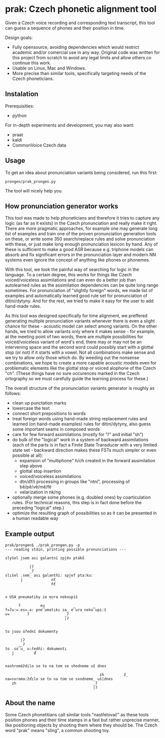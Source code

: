 # prak: Czech phonetic alignment tool
Given a Czech voice recording and corresponding text transcript, this tool can guess a sequence
of phones and their position in time.

Design goals:
* Fully opensource, avoiding dependencies which would restrict academic and/or comercial use in 
any way. Original code was written for this project from scratch to avoid any legal limits and
allow others co continue this work.
* Usable on Linux, Mac and Windows.
* More precise than similar tools, specifically targeting needs of the Czech phoneticians.

## Instalation
Prerequisities:
* python

For in-depth experiments and development, you may also want:
* praat
* kaldi
* CommonVoice Czech data

## Usage
To get an idea about pronunciation variants being considered, run this first:
```
prongen/prak_prongen.py
```
The tool will nicely help you.

## How pronunciation generator works
This tool was made to help phoneticians and therefore it tries to capture any logic (as far as it exists)
in the Czech pronunciation and really make it right. There are more pragmatic approaches, for example one
may generate long list of examples and train one of the proven pronunciation generation tools on these,
or write some 350 search/replace rules and solve pronunciation with these, or just make long enough
pronunciation lexicon by hand. Any of these is sufficient to make a good ASR because e.g. triphone models
can absorb and fix significant errors in the pronunciation layer and modern NN systems even ignore the
concept of anything like phones or phonemes.

With this tool, we took the painful way of searching for logic in the language. To a certain degree, this
works for things like Czech voiced/voiceless assimilations and can even do a better job than
autolearned rules as the assimilation dependencies can be quite long range sometimes. For pronunciation
of "slightly foreign" words, we made list of examples and automatically learned good rule set for
pronunciation of ditini/dytyny. And for the rest, we tried to make it easy for the user to add hand-made
rules.

As this tool was designed specifically for time alignment, we preffered generating multiple pronunciation
variants whenever there is even a slight chance for these - acoustic model can select among variants.
On the other hands, we tried to allow variants only where it makes sense - for example, at the meeting
point of two words, there are multiple possibilities for voiced/voiceless variant of word's end, there
may or may not be an intervening space and the second word could possibly start with a glottal stop
(or not) if it starts with a vowel. Not all combinations make sense and we try to allow only those which
do. By weeding out the nonsense combinations, we hope to create a more capable acoustic models even for
problematic elements like the glottal stop or voiced alophone of the Czech "ch". (These things have no
sure occurences marked in the Czech ortography so we must carefully guide the learning process for these.)

The overall structure of the pronunciation variants generator is roughly as follows:
* clean up punctation marks
* lowercase the text
* connect short prepositions to words
* treat foreign words using hand-made string replacement rules and learned (on hand-made examples) rules for ditini/dytyny, also guess some important seams in composed words
* care for few forward assimilations (mostly for "ř" and initial "sh")
* do bulk of the "logical" work in a system of backward assimilations (each of the parts is in fact a Finite State Transducer with a very limited state set - backward direction makes these FSTs much simpler or even possible at all):
  - expansion of "multiphone" h/ch created in the forward assimilation step above
  - glottal stop insertion
  - voiced/voiceless assimilations
  - dtn/ďťň processing in groups like "ntní", processing of bě/pě/vě/mě/fě
  - velarization in nk/ng
* optionally merge some phones (e.g. doubled ones) by coarticulation rules. (For technical reasons, this step is in fact done before the preceding "logical" step.)
* optimize the resulting graph of possibilities so as it can be presented in a human readable way

## Example output
```
prak/prongen$ ./prak_prongen.py -p
--- reading stdin, printing possible pronunciations ---

slyšel jsem asi galantní zpjěv ptáků

           |ʔ
           _ʔ
slıšel .sem_ ası galantňi: spjef pta:ku:
       j             nť
                     ňť


v USA pneumatiky za eura nekoupíš

      ʔ         eu
f=ʔu:=.es=.a: pne͡umatıkı za_ e͡ura neko͡upi:š
v=        ʔ                _ʔ
                           |ʔ


to jsou úřední dokumenty

       |ʔ
       _ʔ
to .so͡u_ u:ředňi: dokumentı
   j         ď


nashromáždilo se to na tom se shodneme už dnes                     
                     
                                           zh         ž_
na=sxroma:žďılo se to na tom se sxodneme_ uš|dnes
   zh                                   _ʔ
                                        |ʔ         
```

## About the name
Some Czech phonetitians call similar tools "nastřelovač" as these tools position phones and their time stamps
in a fast but rather unprecise manner, like positioning objects by shooting them where they should be.
The Czech word "prak" means "sling", a common shooting toy.
